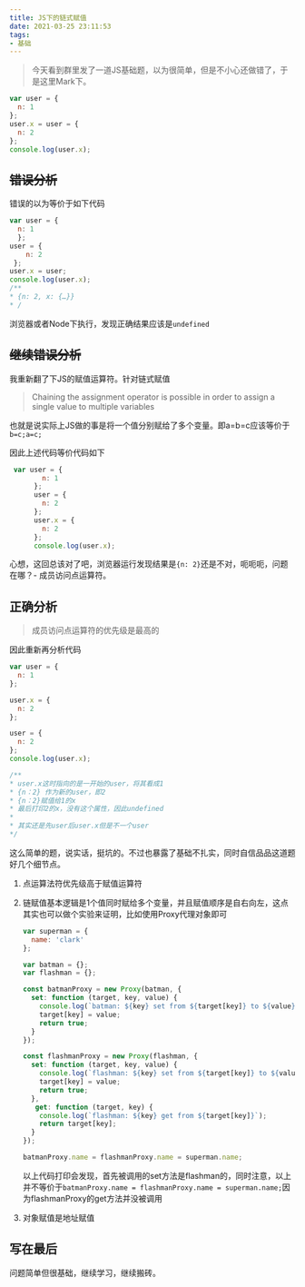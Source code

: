 ```yaml
---
title: JS下的链式赋值
date: 2021-03-25 23:11:53
tags:
- 基础
---
```


> 今天看到群里发了一道JS基础题，以为很简单，但是不小心还做错了，于是这里Mark下。



```js
var user = {
  n: 1
};
user.x = user = {
  n: 2
};
console.log(user.x);

```

## ~~错误分析~~

错误的以为等价于如下代码

```js
var user = {
  n: 1
  };
user = {
    n: 2
 };
user.x = user;
console.log(user.x);
/**
* {n: 2, x: {…}}
* /
```

浏览器或者Node下执行，发现正确结果应该是`undefined`

##   ~~继续错误分析~~

 我重新翻了下JS的赋值运算符。针对链式赋值

> Chaining the assignment operator is possible in order to assign a single value to multiple variables

也就是说实际上JS做的事是将一个值分别赋给了多个变量。即a=b=c应该等价于`b=c;a=c;`

因此上述代码等价代码如下

```js
 var user = {
        n: 1
      };
      user = {
        n: 2
      };
      user.x = {
        n: 2
      };
      console.log(user.x);
```

心想，这回总该对了吧，浏览器运行发现结果是`{n: 2}`还是不对，呃呃呃，问题在哪？- 成员访问点运算符。

## 正确分析

>  成员访问点运算符的优先级是最高的

因此重新再分析代码

```js
var user = {
  n: 1
};

user.x = {
  n: 2
};

user = {
  n: 2
};
console.log(user.x);

/**
* user.x这时指向的是一开始的user，将其看成1
* {n：2} 作为新的user，即2
* {n：2}赋值给1的x
* 最后打印2的x，没有这个属性，因此undefined
* 
* 其实还是先user后user.x但是不一个user
*/

```



这么简单的题，说实话，挺坑的。不过也暴露了基础不扎实，同时自信品品这道题好几个细节点。



1. 点运算法符优先级高于赋值运算符

2. 链赋值基本逻辑是1个值同时赋给多个变量，并且赋值顺序是自右向左，这点其实也可以做个实验来证明，比如使用Proxy代理对象即可

   ```js
   var superman = {
     name: 'clark'
   };
   
   var batman = {};
   var flashman = {};
   
   const batmanProxy = new Proxy(batman, {
     set: function (target, key, value) {
       console.log(`batman: ${key} set from ${target[key]} to ${value}`);
       target[key] = value;
       return true;
     }
   });
   
   const flashmanProxy = new Proxy(flashman, {
     set: function (target, key, value) {
       console.log(`flashman: ${key} set from ${target[key]} to ${value}`);
       target[key] = value;
       return true;
     },
      get: function (target, key) {
       console.log(`flashman: ${key} get from ${target[key]}`);
       return target[key];
     }
   });
   
   batmanProxy.name = flashmanProxy.name = superman.name;
   
   ```

   以上代码打印会发现，首先被调用的set方法是flashman的，同时注意，以上并不等价于`batmanProxy.name = flashmanProxy.name = superman.name;`因为flashmanProxy的get方法并没被调用

3. 对象赋值是地址赋值



## 写在最后

问题简单但很基础，继续学习，继续搬砖。









